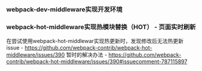 ### webpack-dev-middleware实现开发环境
### webpack-hot-middleware实现热模块替换（HOT） - 页面实时刷新
在尝试使用webpack-hot-middlewar实现热更新时，发现修改后无法热更新
issue - https://github.com/webpack-contrib/webpack-hot-middleware/issues/390
暂时的解决办法 - https://github.com/webpack-contrib/webpack-hot-middleware/issues/390#issuecomment-787115897
